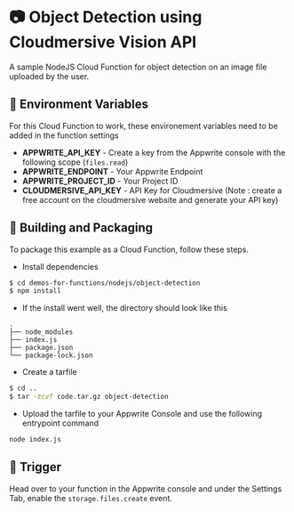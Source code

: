 # 📷 Object Detection using Cloudmersive Vision API
A sample NodeJS Cloud Function for object detection on an image file uploaded by the user.

## 📝 Environment Variables
For this Cloud Function to work, these environement variables need to be added in the function settings

* **APPWRITE_API_KEY** - Create a key from the Appwrite console with the following scope (`files.read`)
* **APPWRITE_ENDPOINT** - Your Appwrite Endpoint
* **APPWRITE_PROJECT_ID** - Your Project ID
* **CLOUDMERSIVE_API_KEY** - API Key for Cloudmersive (Note : create a free account on the cloudmersive website and generate your API key)

## 🚀 Building and Packaging

To package this example as a Cloud Function, follow these steps.

* Install dependencies
```bash
$ cd demos-for-functions/nodejs/object-detection
$ npm install
```

* If the install went well, the directory should look like this
```
.
├── node_modules
├── index.js
├── package.json
└── package-lock.json
```

* Create a tarfile
```bash
$ cd ..
$ tar -zcvf code.tar.gz object-detection
```

* Upload the tarfile to your Appwrite Console and use the following entrypoint command
```bash
node index.js
```

## 🎯 Trigger

Head over to your function in the Appwrite console and under the Settings Tab, enable the `storage.files.create` event.
